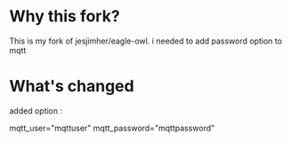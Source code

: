 Why this fork?
==============

This is my fork of  jesjimher/eagle-owl. i needed to add password option to mqtt 

What's changed
==============
added option :

mqtt_user="mqttuser"
mqtt_password="mqttpassword"

